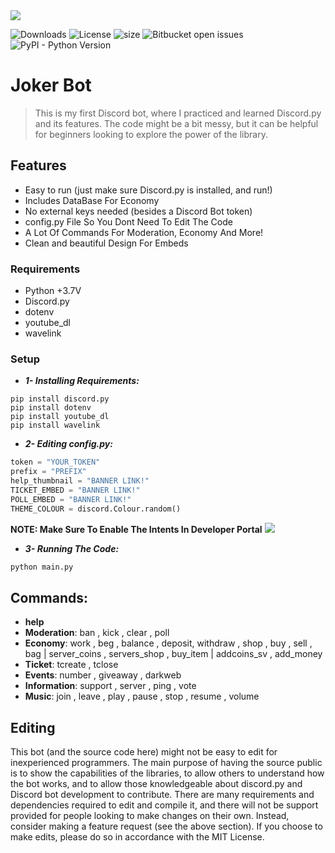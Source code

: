 <img src= "joker bot.png">

![Downloads](https://img.shields.io/github/downloads/clown83848474/Discord-Bot/total.svg)
![License](https://img.shields.io/github/license/clown83848474/Discord-Bot.svg)
![size](https://img.shields.io/github/repo-size/clown83848474/Discord-Bot)
<img alt="Bitbucket open issues" src="https://img.shields.io/bitbucket/issues/clown83848474/Discord-Bot">
<img alt="PyPI - Python Version" src="https://img.shields.io/pypi/pyversions/Discord.py">

# Joker Bot


> This is my first Discord bot, where I practiced and learned Discord.py and its features. The code might be a bit messy, but it can be helpful for beginners looking to explore the power of the library.

## Features
  * Easy to run (just make sure Discord.py is installed, and run!)
  * Includes DataBase For Economy
  * No external keys needed (besides a Discord Bot token)
  * config.py File So You Dont Need To Edit The Code
  * A Lot Of Commands For Moderation, Economy And More!
  * Clean and beautiful Design For Embeds
### Requirements
  * Python +3.7V
  * Discord.py
  * dotenv
  * youtube_dl
  * wavelink
### Setup
  * ***__1- Installing Requirements:__***
  ```
  pip install discord.py
  pip install dotenv
  pip install youtube_dl
  pip install wavelink
  ```
  * ***__2- Editing config.py:__***
  ```py
  token = "YOUR_TOKEN"
  prefix = "PREFIX"
  help_thumbnail = "BANNER LINK!"
  TICKET_EMBED = "BANNER LINK!"
  POLL_EMBED = "BANNER LINK!"
  THEME_COLOUR = discord.Colour.random()
  ```
  **NOTE: Make Sure To Enable The Intents In Developer Portal**
  <img src="https://discordpy.readthedocs.io/en/stable/_images/discord_privileged_intents.png" >
  
  * ***__3- Running The Code:__***
  ```sh
  python main.py
  ```

## Commands:
* **help**
* **Moderation**: ban , kick , clear , poll
* **Economy**: work , beg , balance , deposit, withdraw , shop , buy , sell , bag | server_coins , servers_shop , buy_item | addcoins_sv , add_money
* **Ticket**: tcreate , tclose
* **Events**: number , giveaway , darkweb
* **Information**: support , server , ping , vote
* **Music**: join , leave , play , pause , stop , resume , volume
## Editing
This bot (and the source code here) might not be easy to edit for inexperienced programmers. The main purpose of having the source public is to show the capabilities of the libraries, to allow others to understand how the bot works, and to allow those knowledgeable about discord.py and Discord bot development to contribute. There are many requirements and dependencies required to edit and compile it, and there will not be support provided for people looking to make changes on their own. Instead, consider making a feature request (see the above section). If you choose to make edits, please do so in accordance with the MIT License.
